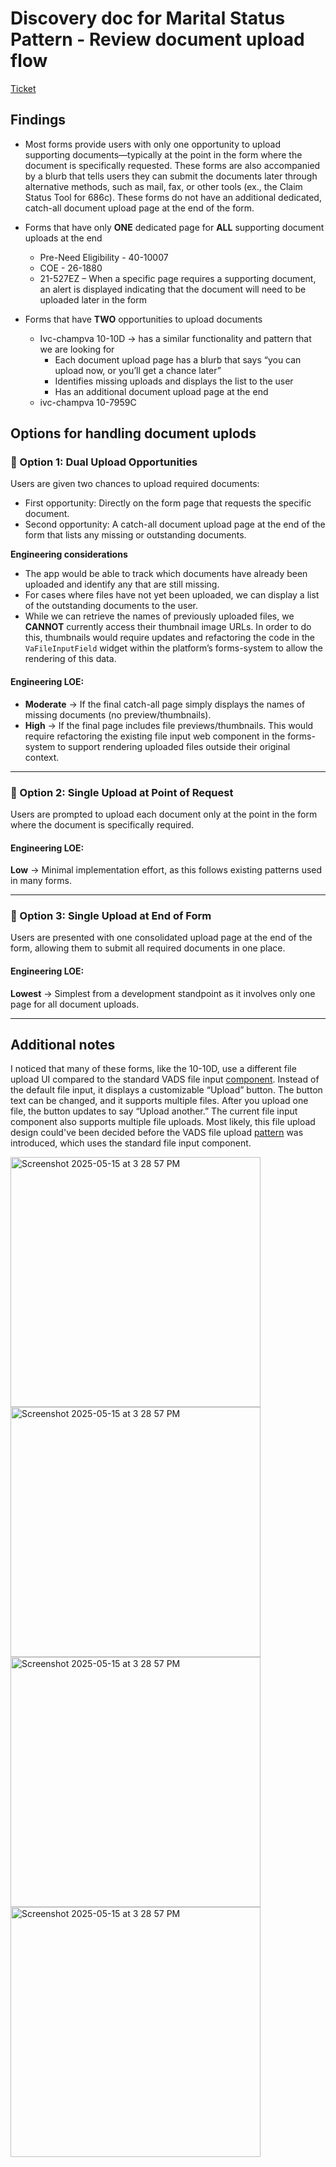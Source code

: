 # Discovery doc for Marital Status Pattern - Review document upload flow
[Ticket](https://github.com/department-of-veterans-affairs/tmf-auth-exp-design-patterns/issues/406)

## Findings

- Most forms provide users with only one opportunity to upload supporting documents—typically at the point in the form where the document is specifically requested.  These forms are also accompanied by a blurb that tells users they can submit the documents later through alternative methods, such as mail, fax, or other tools (ex., the Claim Status Tool for 686c). These forms do not have an additional dedicated, catch-all document upload page at the end of the form.

- Forms that have only **ONE** dedicated page for **ALL** supporting document uploads at the end
  - Pre-Need Eligibility - 40-10007
  - COE - 26-1880
  - 21-527EZ – When a specific page requires a supporting document, an alert is displayed indicating that the document will need to be uploaded later in the form

- Forms that have **TWO** opportunities to upload documents
  - Ivc-champva 10-10D → has a similar functionality and pattern that we are looking for
    - Each document upload page has a blurb that says “you can upload now, or you’ll get a chance later”
    - Identifies missing uploads and displays the list to the user
    - Has an additional document upload page at the end
  - ivc-champva 10-7959C
 
## Options for handling document uplods

### 🔵 Option 1: Dual Upload Opportunities
Users are given two chances to upload required documents:
- First opportunity: Directly on the form page that requests the specific document.
- Second opportunity: A catch-all document upload page at the end of the form that lists any missing or outstanding documents.

**Engineering considerations**
- The app would be able to track which documents have already been uploaded and identify any that are still missing.
- For cases where files have not yet been uploaded, we can display a list of the outstanding documents to the user.
- While we can retrieve the names of previously uploaded files, we **CANNOT** currently access their thumbnail image URLs. In order to do this, thumbnails would require updates and refactoring the code in the `VaFileInputField` widget within the platform’s forms-system to allow the rendering of this data.

#### Engineering LOE:
- **Moderate** → If the final catch-all page simply displays the names of missing documents (no preview/thumbnails).
- **High** → If the final page includes file previews/thumbnails. This would require refactoring the existing file input web component in the forms-system to support rendering uploaded files outside their original context.

---

### 🔵 Option 2: Single Upload at Point of Request
Users are prompted to upload each document only at the point in the form where the document is specifically required.

#### Engineering LOE:
**Low** → Minimal implementation effort, as this follows existing patterns used in many forms.

---

### 🔵 Option 3: Single Upload at End of Form
Users are presented with one consolidated upload page at the end of the form, allowing them to submit all required documents in one place.

#### Engineering LOE:
**Lowest** -> Simplest from a development standpoint as it involves only one page for all document uploads.

---

## Additional notes
I noticed that many of these forms, like the 10-10D, use a different file upload UI compared to the standard VADS file input [component](https://design.va.gov/components/form/file-input). Instead of the default file input, it displays a customizable “Upload” button. The button text can be changed, and it supports multiple files. After you upload one file, the button updates to say “Upload another.” 
The current file input component also supports multiple file uploads. Most likely, this file upload design could've been decided before the VADS file upload [pattern](https://design.va.gov/patterns/ask-users-for/files) was introduced, which uses the standard file input component.

<img src="https://github.com/user-attachments/assets/9f0c8002-08b0-4da1-8c8f-bdc05b5878cb" alt="Screenshot 2025-05-15 at 3 28 57 PM" width="400">

<img src="https://github.com/user-attachments/assets/cb8a7328-5a8e-46e2-bd10-57fc1b1d176c" alt="Screenshot 2025-05-15 at 3 28 57 PM" width="400">

<img src="https://github.com/user-attachments/assets/8c478af7-6795-447e-a0da-25cb0494b32f" alt="Screenshot 2025-05-15 at 3 28 57 PM" width="400">

<img src="https://github.com/user-attachments/assets/db590dfc-3c4b-4734-a2dd-45f2fc8776f1" alt="Screenshot 2025-05-15 at 3 28 57 PM" width="400">


